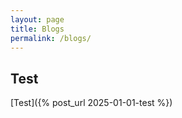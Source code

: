 ```yaml
---
layout: page
title: Blogs
permalink: /blogs/
---
```


## Test
[Test]({% post_url 2025-01-01-test %})